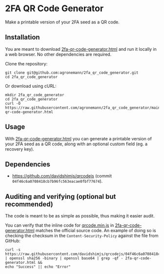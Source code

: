 # 2FA QR Code Generator

Make a printable version of your 2FA seed as a QR code.

## Installation

You are meant to download [2fa-qr-code-generator.html](https://raw.githubusercontent.com/agronemann/2fa_qr_code_generator/main/2fa-qr-code-generator.html) and run it locally in a web browser. No other dependencies are required.

Clone the repository:

    git clone git@github.com:agronemann/2fa_qr_code_generator.git
    cd 2fa_qr_code_generator

Or download using cURL:

    mkdir 2fa_qr_code_generator
    cd 2fa_qr_code_generator
    curl -O https://raw.githubusercontent.com/agronemann/2fa_qr_code_generator/main/2fa-qr-code-generator.html

## Usage

With [2fa-qr-code-generator.html](https://raw.githubusercontent.com/agronemann/2fa_qr_code_generator/main/2fa-qr-code-generator.html) you can generate a printable version of your 2FA seed as a QR code, along with an optional custom field (eg. a recovery key).

## Dependencies

- https://github.com/davidshimjs/qrcodejs (commit `04f46c6a0708418cb7b96fc563eacae0fbf77674`).

## Auditing and verifying (optional but recommended)

The code is meant to be as simple as possible, thus making it easier audit.

You can verify that the inline code for [qrcode.min.js](https://raw.githubusercontent.com/davidshimjs/qrcodejs/04f46c6a0708418cb7b96fc563eacae0fbf77674/qrcode.min.js) in [2fa-qr-code-generator.html](https://raw.githubusercontent.com/agronemann/2fa_qr_code_generator/main/2fa-qr-code-generator.html) matches the official source code. An example of doing so is checking the checksum in the `Content-Security-Policy` against the file from GitHub:

    curl -s https://raw.githubusercontent.com/davidshimjs/qrcodejs/04f46c6a0708418cb7b96fc563eacae0fbf77674/qrcode.min.js | openssl sha256 -binary | openssl base64 | grep -qf - 2fa-qr-code-generator.html &&
    echo "Success" || echo "Error"
